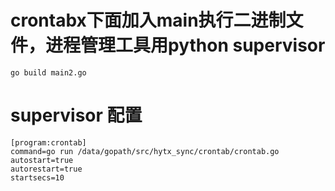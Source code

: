 
# crontabx下面加入main执行二进制文件，进程管理工具用python supervisor
    go build main2.go

# supervisor 配置
    [program:crontab]
    command=go run /data/gopath/src/hytx_sync/crontab/crontab.go
    autostart=true
    autorestart=true
    startsecs=10

